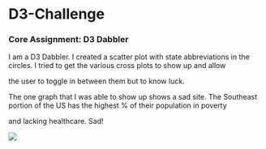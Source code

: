 # D3-Challenge

### Core Assignment: D3 Dabbler 

I am a D3 Dabbler.  I created a scatter plot with state abbreviations in the circles.  I tried to get the various cross plots to show up and allow 

the user to toggle in between them but to know luck.  

The one graph that I was able to show up shows a sad site.  The Southeast portion of the US has the highest % of their population in poverty

and lacking healthcare.  Sad!

![](D320%Code/assets/images/graph.jpg)
